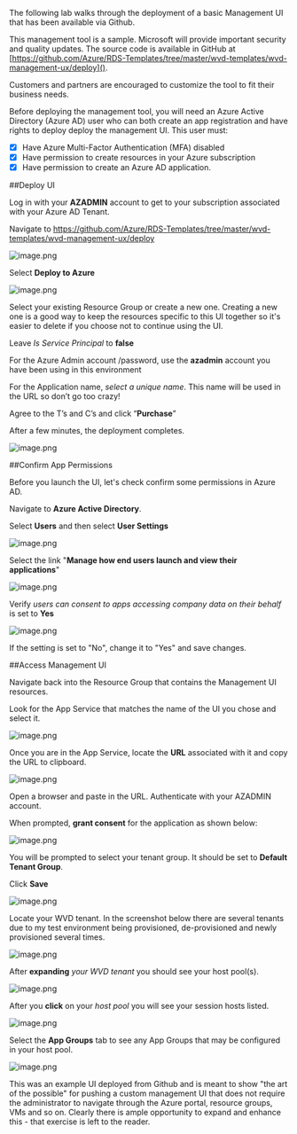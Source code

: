 The following lab walks through the deployment of a basic Management UI that has been available via Github.

This management tool is a sample. Microsoft will provide important security and quality updates. The source code is available in GitHub at [https://github.com/Azure/RDS-Templates/tree/master/wvd-templates/wvd-management-ux/deploy](). 

Customers and partners are encouraged to customize the tool to fit their business needs.

Before deploying the management tool, you will need an Azure Active Directory (Azure AD) user who can both create an app registration and have rights to deploy deploy the management UI. This user must:

- [X] Have Azure Multi-Factor Authentication (MFA) disabled
- [X] Have permission to create resources in your Azure subscription
- [X] Have permission to create an Azure AD application. 

##Deploy UI


Log in with your **AZADMIN** account to get to your subscription associated with your Azure AD Tenant. 

Navigate to https://github.com/Azure/RDS-Templates/tree/master/wvd-templates/wvd-management-ux/deploy


![image.png](/.attachments/image-b6bf6be1-cf1f-4985-89ff-a2624655cc00.png)


Select **Deploy to Azure**


![image.png](/.attachments/image-189a4676-aba6-4a9f-afde-3976173c1b52.png)

Select your existing Resource Group or create a new one. Creating a new one is a good way to keep the resources specific to this UI together so it's easier to delete if you choose not to continue using the UI.

Leave _Is Service Principal_ to **false**

For the Azure Admin account /password, use the **azadmin** account you have been using in this environment

For the Application name, _select a unique name_. This name will be used in the URL so don’t go too crazy!

Agree to the T’s and C’s and click “**Purchase**”

After a few minutes, the deployment completes.

![image.png](/.attachments/image-2cb7af4c-171b-4881-af8f-a32f20e5f82e.png)

##Confirm App Permissions

Before you launch the UI, let's check confirm some permissions in Azure AD.

Navigate to **Azure Active Directory**.

Select **Users** and then select **User Settings**


![image.png](/.attachments/image-be75667c-1612-4bd9-adbc-d758cc122d6d.png)


Select the link "**Manage how end users launch and view their applications**"


![image.png](/.attachments/image-afd9816c-406e-4e7d-a673-a1e950e46ac5.png)


Verify _users can consent to apps accessing company data on their behalf_ is set to **Yes**



![image.png](/.attachments/image-b2d406b9-619b-4224-bb5d-b8f749d797aa.png)


If the setting is set to "No", change it to "Yes" and save changes.



##Access Management UI



Navigate back into the Resource Group that contains the Management UI resources.

Look for the App Service that matches the name of the UI you chose and select it.



![image.png](/.attachments/image-8eb6201c-026c-4651-b5f3-77eb051ff812.png)



Once you are in the App Service, locate the **URL** associated with it and copy the URL to clipboard.



![image.png](/.attachments/image-afbbc3be-ebd8-4bc2-9845-263970f1d4ff.png)



Open a browser and paste in the URL. Authenticate with your AZADMIN account.

When prompted, **grant consent** for the application as shown below:

![image.png](/.attachments/image-7880a5b4-bfd2-4a06-9621-63f08c3a3a0c.png)



You will be prompted to select your tenant group. It should be set to **Default Tenant Group**. 

Click **Save**



![image.png](/.attachments/image-fe91d817-c5a4-4138-8866-7c6070ba2ed9.png)



Locate your WVD tenant. In the screenshot below there are several tenants due to my test environment being provisioned, de-provisioned and newly provisioned several times.


![image.png](/.attachments/image-63cf8e76-0fba-43e8-9d36-a6cd61b8a9fd.png)



After **expanding** _your WVD tenant_ you should see your host pool(s).



![image.png](/.attachments/image-79193d9c-add0-48a9-b6de-a25f9d4d3063.png)



After you **click** on your _host pool_ you will see your session hosts listed.



![image.png](/.attachments/image-0280e8b2-afb0-4734-be8e-6441e74613df.png)



Select the **App Groups** tab to see any App Groups that may be configured in your host pool.

![image.png](/.attachments/image-e25fbfba-f3da-4d42-a67b-c62fee641927.png)

This was an example UI deployed from Github and is meant to show "the art of the possible" for pushing a custom management UI that does not require the administrator to navigate through the Azure portal, resource groups, VMs and so on. Clearly there is ample opportunity to expand and enhance this - that exercise is left to the reader.